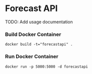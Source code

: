Forecast API
===================

TODO: Add usage documentation

### Build Docker Container

```
docker build -t="forecastapi" .
```

### Run Docker Container

```
docker run -p 5000:5000 -d forecastapi
```
